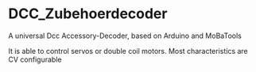# DCC_Zubehoerdecoder
A universal Dcc Accessory-Decoder, based on Arduino and MoBaTools

It is able to control servos or double coil motors. Most characteristics are CV configurable

